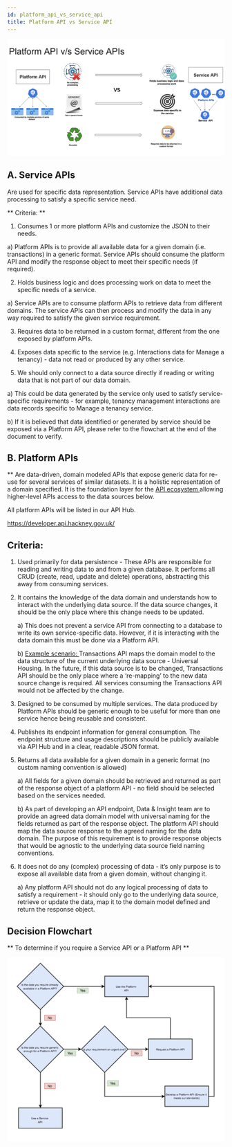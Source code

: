 ```yaml
---
id: platform_api_vs_service_api
title: Platform API vs Service API
---
```



![alt text](./doc-images/platformapi.png)


## A. Service APIs  

 Are used for specific data representation. Service APIs have additional data processing to satisfy a specific service need.

** Criteria: **

 1. Consumes 1 or more platform APIs and customize the JSON to their needs.

 a) Platform APIs is to provide all available data for a given domain (i.e. transactions) in a generic format. Service APIs should consume the platform API and modify the response object to meet their specific needs (if required).

 2. Holds business logic and does processing work on data to meet the specific needs of a service.

 a) Service APIs are to consume platform APIs to retrieve data from different domains. The service APIs can then process and modify the data in any way required to satisfy the given service requirement.

  3. Requires data to be returned in a custom format, different from the one exposed by platform APIs.

  4. Exposes data specific to the service (e.g. Interactions data for Manage a tenancy) - data not read or produced by any other service.

  5. We should only connect to a data source directly if reading or writing data that is not part of our data domain.

 a) This could be data generated by the service only used to satisfy service-specific requirements - for example, tenancy management interactions are data records specific to Manage a tenancy service.

 b) If it is believed that data identified or generated by service should be exposed via a Platform API, please refer to the flowchart at the end of the document to verify.

##  B. Platform APIs

**  Are data-driven, domain modeled APIs that expose generic data for re-use for several services of similar datasets. It is a holistic representation of a domain specified. It is the foundation layer for the <u> API ecosystem </u> allowing higher-level APIs access to the data sources below.

All platform APIs will be listed in our API Hub.

https://developer.api.hackney.gov.uk/

## Criteria:

 1. Used primarily for data persistence - These APIs are responsible for reading and writing data to and from a given database.  It performs all CRUD (create, read, update and delete) operations, abstracting this away from consuming services.

 2. It contains the knowledge of the data domain and understands how to interact with the underlying data source.  If the data source changes, it should be the only place where this change needs to be updated.

    a) This does not prevent a service API from connecting to a database to write its own service-specific data.  However, if it is interacting with the data domain this must be done via a Platform API.

    b) <u> Example scenario: </u> Transactions API maps the domain model to the data structure of the current underlying data source - Universal Housing. In the future, if this data source is to be changed, Transactions API should be the only place where a ‘re-mapping’ to the new data source change is required. All services consuming the Transactions API would not be affected by the change.

 3. Designed to be consumed by multiple services.  The data produced by Platform APIs should be generic enough to be useful for more than one service hence being reusable and consistent.

 4. Publishes its endpoint information for general consumption.  The endpoint structure and usage descriptions should be publicly available via API Hub and in a clear, readable JSON format.

 5. Returns all data available for a given domain in a generic format (no custom naming convention is allowed)

    a) All fields for a given domain should be retrieved and returned as part of the response object of a platform API - no field should be selected based on the services needed.

    b) As part of developing an API endpoint, Data & Insight team are to provide an agreed data domain model with universal naming for the fields returned as part of the response object. The platform API should map the data source response to the agreed naming for the data domain. The purpose of this requirement is to provide response objects that would be agnostic to the underlying data source field naming conventions.  

6. It does not do any (complex) processing of data - it’s only purpose is to expose all available data from a given domain, without changing it.

     a) Any platform API should not do any logical processing of data to satisfy a requirement - it should only go to the underlying data source, retrieve or update the data, map it to the domain model defined and return the response object.

##   Decision Flowchart

** To determine if you require a Service API or a Platform API **

![alt text](./doc-images/decision_flowchart.png)
